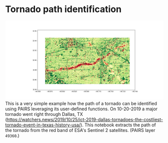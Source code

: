 # Tornado path identification

![Tornado's path through Dallas.](Tornado-path_filtered.jpg)
This is a very simple example how the path of a tornado can be identified using PAIRS leveraging its user-defined functions. On 10-20-2019 a major tornado went right through Dallas, TX (https://watchers.news/2019/10/25/ict-2019-dallas-tornadoes-the-costliest-tornado-event-in-texas-history-usa/). This notebook extracts the path of the tornado from the red band of ESA's Sentinel 2 satellites. (PAIRS layer `49360`.)

